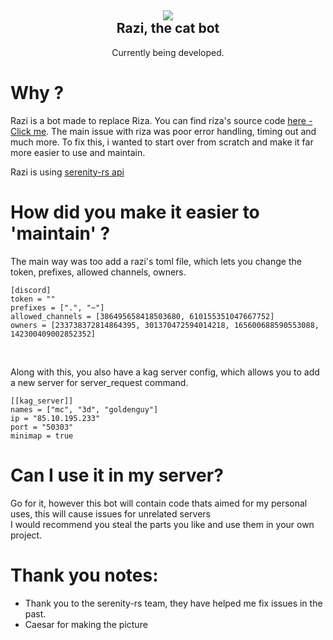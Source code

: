<h2 align = 'center'><img src="https://cdn.discordapp.com/attachments/386495658418503680/731537691405189150/hackerman.jpg"><br>Razi, the cat bot</h2>

<p align = 'center'> Currently being developed.</p>

# Why ?
Razi is a bot made to replace Riza. You can find riza's source code [here - Click me](https://github.com/Vam-Jam/Riza_).
The main issue with riza was poor error handling, timing out and much more. To fix this, i wanted to start over from scratch and make it far more easier to use and maintain.

Razi is using [serenity-rs api](https://github.com/serenity-rs/serenity)

# How did you make it easier to 'maintain' ?
The main way was too add a razi's toml file, which lets you change the token, prefixes, allowed channels, owners.
```
[discord]
token = ""
prefixes = [".", "~"]
allowed_channels = [386495658418503680, 610155351047667752]
owners = [233738372814864395, 301370472594014218, 165600688590553088, 142300409002852352]
```
<br>

Along with this, you also have a kag server config, which allows you to add a new server for server_request command.
<br>

```
[[kag_server]]
names = ["mc", "3d", "goldenguy"]
ip = "85.10.195.233"
port = "50303"
minimap = true
```

# Can I use it in my server?
Go for it, however this bot will contain code thats aimed for my personal uses, this will cause issues for unrelated servers<br>
I would recommend you steal the parts you like and use them in your own project.

# Thank you notes:
- Thank you to the serenity-rs team, they have helped me fix issues in the past.
- Caesar for making the picture
